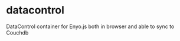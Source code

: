 datacontrol
===========

DataControl container for Enyo.js both in browser and able to sync to Couchdb